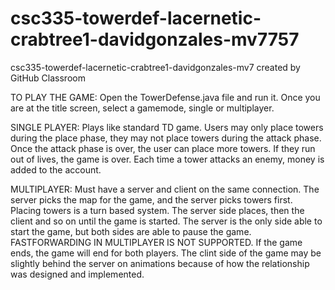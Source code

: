 # csc335-towerdef-lacernetic-crabtree1-davidgonzales-mv7757
csc335-towerdef-lacernetic-crabtree1-davidgonzales-mv7 created by GitHub Classroom

TO PLAY THE GAME: Open the TowerDefense.java file and run it. Once you are at the title screen, select a gamemode, single or multiplayer.

SINGLE PLAYER: Plays like  standard TD game. Users may only place towers during the place phase, they may not place towers during the attack
phase. Once the attack phase is over, the user can place more towers. If they run out of lives, the game is over. Each time a tower
attacks an enemy, money is added to the account. 

MULTIPLAYER: Must have a server and client on the same connection. The server picks the map for the game, and the server picks towers first.
Placing towers is a turn based system. The server side places, then the client and so on until the game is started. The server is the only
side able to start the game, but both sides are able to pause the game. FASTFORWARDING IN MULTIPLAYER IS NOT SUPPORTED. If the game ends,
the game will end for both players. The clint side of the game may be slightly behind the server on animations because of how the relationship
was designed and implemented. 
